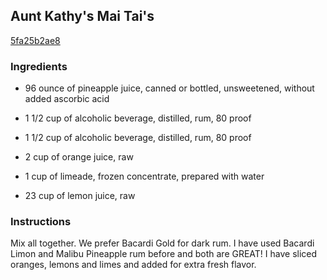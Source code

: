 ## Aunt Kathy's Mai Tai's

[5fa25b2ae8](http://www.food.com/recipe/aunt-kathys-mai-tais-180536)

### Ingredients

 - 96 ounce of pineapple juice, canned or bottled, unsweetened, without added ascorbic acid

 - 1 1/2 cup of alcoholic beverage, distilled, rum, 80 proof

 - 1 1/2 cup of alcoholic beverage, distilled, rum, 80 proof

 - 2 cup of orange juice, raw

 - 1 cup of limeade, frozen concentrate, prepared with water

 - 23 cup of lemon juice, raw

### Instructions

Mix all together. We prefer Bacardi Gold for dark rum. I have used Bacardi Limon and Malibu Pineapple rum before and both are GREAT! I have sliced oranges, lemons and limes and added for extra fresh flavor.